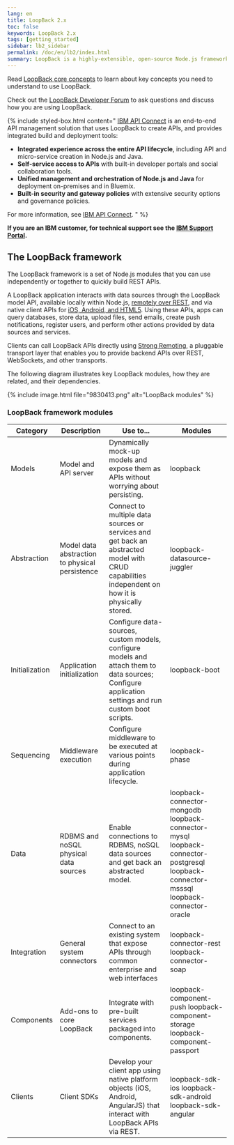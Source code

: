 ```yaml
---
lang: en
title: LoopBack 2.x
toc: false
keywords: LoopBack 2.x
tags: [getting_started]
sidebar: lb2_sidebar
permalink: /doc/en/lb2/index.html
summary: LoopBack is a highly-extensible, open-source Node.js framework that enables you to: <ul><li>Create dynamic end-to-end REST APIs with little or no coding.</li><li>Access data from major relational and NoSQL databases, SOAP and REST APIs.</li><li>Incorporate model relationships and access controls for complex APIs.</li></ul>
---
```


Read [LoopBack core concepts](/doc/{{page.lang}}/lb2/LoopBack-core-concepts.html) to learn about key concepts you need to understand to use LoopBack.

Check out the [LoopBack Developer Forum](https://groups.google.com/forum/#!forum/loopbackjs) to ask questions and discuss how you are using LoopBack.

{% include styled-box.html
content="
[IBM API Connect](https://developer.ibm.com/apiconnect/) is an end-to-end API management solution that uses LoopBack to create APIs, and provides integrated build and deployment tools:

- **Integrated experience across the entire API lifecycle**, including API and micro-service creation in Node.js and Java.
-  **Self-service access to APIs** with built-in developer portals and social collaboration tools.
-  **Unified management and orchestration of Node.js and Java** for deployment on-premises and in Bluemix.
-  **Built-in security and gateway policies** with extensive security options and governance policies.

For more information, see [IBM API Connect](https://developer.ibm.com/apiconnect/).
" %}    

**If you are an IBM customer, for technical support see the [IBM Support Portal](http://www-01.ibm.com/support/docview.wss?uid=swg21593214).**

## The LoopBack framework

The LoopBack framework is a set of Node.js modules that you can use independently or together to quickly build REST APIs.

A LoopBack application interacts with data sources through the LoopBack model API, available locally within Node.js, [remotely over REST](/doc/{{page.lang}}/lb2/Built-in-models-REST-API), and via native client APIs for
[iOS, Android, and HTML5](/doc/{{page.lang}}/lb2/Client-SDKs). Using these APIs, apps can query databases,
store data, upload files, send emails, create push notifications, register users, and perform other actions provided by data sources and services.

Clients can call LoopBack APIs directly using [Strong Remoting](/doc/{{page.lang}}/lb2/Strong-Remoting.html), a pluggable transport layer that enables you to provide backend APIs over REST, WebSockets, and other transports.

The following diagram illustrates key LoopBack modules, how they are related, and their dependencies.

{% include image.html file="9830413.png" alt="LoopBack modules" %}

### LoopBack framework modules

|  Category  |  Description |  Use to... |  Modules
|  ------------- |  ------------- |  -------------- |  --------------|  
| Models | Model and API server| Dynamically mock-up models and expose them as APIs without worrying about persisting. | loopback |
| Abstraction | Model data abstraction to physical persistence| Connect to multiple data sources or services and get back an abstracted model with CRUD capabilities independent on how it is physically stored. |  loopback-datasource-juggler |
| Initialization | Application initialization | Configure data-sources, custom models, configure models and attach them to data sources; Configure application settings and run custom boot scripts. | loopback-boot |
| Sequencing | Middleware execution | Configure middleware to be executed at various points during application lifecycle. | loopback-phase |
| Data | RDBMS and noSQL physical data sources | Enable connections to RDBMS, noSQL data sources and get back an abstracted model. | loopback-connector-mongodb loopback-connector-mysql   loopback-connector-postgresql loopback-connector-msssql loopback-connector-oracle |
| Integration | General system connectors | Connect to an existing system that expose APIs through common enterprise and web interfaces |  loopback-connector-rest   loopback-connector-soap   |
| Components | Add-ons to core LoopBack | Integrate with pre-built services packaged into components. | loopback-component-push loopback-component-storage  loopback-component-passport    |
| Clients | Client SDKs | Develop your client app using native platform objects (iOS, Android, AngularJS) that interact with LoopBack APIs via REST. | loopback-sdk-ios loopback-sdk-android loopback-sdk-angular |
